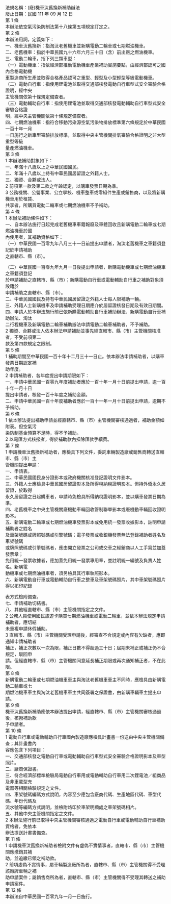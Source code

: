 法規名稱：(廢)機車汰舊換新補助辦法  
廢止日期：民國 111 年 09 月 12 日  
第 1 條  
本辦法依空氣污染防制法第十八條第五項規定訂定之。  
第 2 條  
本辦法用詞，定義如下：  
一、機車汰舊換新：指淘汰老舊機車並新購電動二輪車或七期燃油機車。  
二、老舊機車：指於中華民國九十六年六月三十日（含）前出廠之燃油機車。  
三、電動二輪車，指下列三類車型：  
（一）電動機車：指依經濟部推動電動機車產業補助實施要點，由經濟部認可之國內合格電動機  
車製造商所生產並取得合格產品認可之重型、輕型及小型輕型等級電動機車。  
（二）電動自行車：指使用鋰電池並取得交通部核發電動自行車型式安全審驗合格證明，經中央  
主管機關依第十條規定備查者。  
（三）電動輔助自行車：指使用鋰電池並取得交通部核發電動輔助自行車型式安全審驗合格證  
明，經中央主管機關依第十條規定備查者。  
四、七期燃油機車：指符合移動污染源空氣污染物排放標準第六條規定於中華民國一百十年一月  
一日施行之新車型審驗排放標準，並取得中央主管機關排氣審驗合格證明之非大型重型等級  
量產燃油機車。  
第 3 條  
1 本辦法補助對象如下：  
一、年滿十八歲以上之中華民國國民。  
二、年滿十八歲以上持有中華民國居留證之外籍人士。  
三、獨資、合夥或法人。  
2 前項第一款及第二款之年齡認定，以購車發票日期為準。  
3 公務機關、公營事業、公立學校、機車整車或零組件生產或銷售商，以及將新購機車用於租賃、  
共享者，所購買電動二輪車或七期燃油機車不予補助。  
第 4 條  
1 本辦法補助條件如下：  
一、自本辦法施行日起完成老舊機車車籍報廢及車體回收且新購電動二輪車或七期燃油機車於國  
內使用者，其補助資格如下：  
（一）中華民國一百零九年八月三十一日前提出申請者，淘汰老舊機車之車籍須登記於申請補助  
之直轄市、縣（市）。  


（二）中華民國一百零九年九月一日後提出申請者，新購電動機車或七期燃油機車之車籍須登記  
於申請補助之直轄市、縣（市）；新購電動自行車或電動輔助自行車之補助對象須設籍於  
申請補助之直轄市、縣（市）。  
二、中華民國國民及持有中華民國居留證之外籍人士每人限補助一輛。  
三、外籍人士新購機車及申請補助受理日期應介於居留證核發日期及有效日期間。  
四、申請人於本辦法施行前已依新購電動輔助自行車補助辦法、新購電動自行車補助辦法、淘汰  
二行程機車及新購電動二輪車補助辦法申請電動二輪車補助者，不予補助。  
2 獨資、合夥或法人依本辦法申請補助並事先經直轄市、縣（市）主管機關核准者，不受前項第二  
款及第四款規定之限制。  
第 5 條  
1 補助期間至中華民國一百十年十二月三十一日止。依本辦法申請補助者，以購車發票日期認定補  
助年度。  
2 申請補助者，各年度提出申請期限如下：  
一、申請中華民國一百零九年度補助者應於一百十年一月十日前提出申請，逾一百十年一月十日  
提出申請者，核發一百十年度之補助金額。  
二、申請中華民國一百十年度補助者應於一百十一年一月十日前提出申請，逾期不予補助。  
第 6 條  
1 依本辦法提出補助申請並經直轄市、縣（市）主管機關審核通過者，補助金額如附表。但空氣污  
染防制基金預算不足時，得不予補助。  
2 以電匯方式核撥者，得於補助款內扣除匯款手續費。  
第 7 條  
1 申請機車汰舊換新補助者，應檢具下列文件，委託車輛製造廠或銷售商轉送直轄市、縣（市）主  
管機關提出申請：  
一、申請表。  
二、中華民國國民身分證影本或政府機關核准登記證明文件影本。  
三、外籍人士應檢具中華民國居留證影本及所得稅納稅證明影本。但持外僑永久居留證，於取得  
永久居留證之日起購車者，申請時免檢具所得納稅證明影本，並以購車發票日期為準。  
四、老舊機車之中央主管機關廢機動車輛回收管制聯單影本或廢機動車輛回收證明影本。  
五、新購電動二輪車或七期燃油機車發票影本或免用統一發票收據影本，註明申請補助者之姓名  
及車架號碼或牌照號碼或引擎號碼；電子發票或收銀機發票無法登錄補助者姓名及車架號碼  
或牌照號碼或引擎號碼者，應由開立發票之公司或交車之經銷商以人工手寫並加蓋發票章；  
免用統一發票收據者，應加蓋免用統一發票專用章，並註明統一編號及負責人姓名。新購電  
動機車或七期燃油機車者，須另檢具其行車執照影本。  
六、新購電動自行車或電動輔助自行車之整車及車架號碼照片，其中車架號碼照片得以拓印紀錄  


表方式檢附備查。  
七、申請補助切結書。  
八、其他經直轄市、縣（市）主管機關指定之文件。  
2 公務人員使用國民旅遊卡購買七期燃油機車或電動二輪車，並依本辦法規定申請補助者，應切結  
未重複申請休假補助。  
3 直轄市、縣（市）主管機關受理申請後，經審查不合規定或內容有欠缺者，應即通知申請補助者  
補正，補正次數以一次為限，補正日數不得超過三十日；屆期未補正或補正仍不合規定，駁回申  
請。但經直轄市、縣（市）主管機關同意延長補正期限或再次通知補正者，不在此限。  
第 8 條  
新購電動二輪車或七期燃油機車車主與淘汰老舊機車車主不同時，應檢具由新購電動二輪車或七  
期燃油機車車主與淘汰老舊機車車主共同簽署之保證書，由新購車輛車主提出申請。  
第 9 條  
機車汰舊換新補助應依本辦法提出申請，經直轄市、縣（市）主管機關審核通過後，核撥補助款  
予申請者。  
第 10 條  
1 電動自行車或電動輔助自行車國內製造廠應檢具計畫書一份送由中央主管機關備查；其計畫書內  
容應包含下列項目：  
一、交通部核發之電動自行車或電動輔助自行車型式安全審驗合格證明影本及車型照片。  
二、廠商保證書。  
三、符合經濟部標準檢驗局電動自行車用或電動輔助自行車用二次鋰電池／組商品及非車載型充  
電器等相關檢驗規定之文件。  
四、車架號碼編碼方式說明，內容至少應包含廠商代碼、生產地區代碼、車型代碼、年份代碼及  
流水號等編碼方式說明，並檢附烙印於車架明顯處之車架號碼相片。  
五、其他中央主管機關指定之文件。  
2 本辦法施行前已取得中央主管機關審核通過之電動自行車或電動輔助自行車補助資格者，免依本  
辦法提送計畫書備查。  
第 11 條  
1 申請機車汰舊換新補助者檢附文件有虛偽不實情事者，直轄市、縣（市）主管機關應撤銷其補  
助，並追繳已領之補助款。  
2 前項虛偽不實情事，屬車輛製造廠所為者，直轄市、縣（市）主管機關得不受理該廠牌車輛之補  
助申請案件；屬銷售商所為者，直轄市、縣（市）主管機關得不受理其轉送之補助申請案件。  
第 12 條  
本辦法自中華民國一百零九年一月一日施行。  


